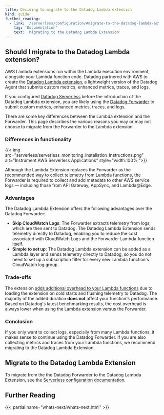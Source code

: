 ```yaml
---
title: Deciding to migrate to the Datadog Lambda extension
kind: guide
further_reading:
  - link: '/serverless/configuration/#migrate-to-the-datadog-lambda-extension'
    tag: 'Documentation'
    text: 'Migrating to the Datadog Lambda Extension'
---
```


## Should I migrate to the Datadog Lambda extension?

AWS Lambda extensions run within the Lambda execution environment, alongside your Lambda function code. Datadog partnered with AWS to create the [Datadog Lambda extension][1], a lightweight version of the Datadog Agent that submits custom metrics, enhanced metrics, traces, and logs.

If you configured [Datadog Serverless][2] before the introduction of the Datadog Lambda extension, you are likely using the [Datadog Forwarder][3] to submit custom metrics, enhanced metrics, traces, and logs.

There are some key differences between the Lambda extension and the Forwarder. This page describes the various reasons you may or may not choose to migrate from the Forwarder to the Lambda extension. 

### Differences in functionality

{{< img src="serverless/serverless_monitoring_installation_instructions.png" alt="Instrument AWS Serverless Applications"  style="width:100%;">}}

Although the Lambda Extension replaces the Forwarder as the recommended way to collect telemetry from Lambda functions, the Forwarder is required to collect and add metadata to other AWS service logs — including those from API Gateway, AppSync, and Lambda@Edge.

### Advantages

The Datadog Lambda Extension offers the following advantages over the Datadog Forwarder:

- **Skip CloudWatch Logs**: The Forwarder extracts telemetry from logs, which are then sent to Datadog. The Datadog Lambda Extension sends telemetry directly to Datadog, enabling you to reduce the cost associated with CloudWatch Logs and the Forwarder Lambda function itself.
- **Simple to set up**: The Datadog Lambda extension can be added as a Lambda layer and sends telemetry directly to Datadog, so you do not need to set up a subscription filter for every new Lambda function's CloudWatch log group.

### Trade-offs

The extension [adds additional overhead to your Lambda functions][4] due to loading the extension on cold starts and flushing telemetry to Datadog. The majority of the added duration **does not** affect your function's performance. Based on Datadog's latest benchmarking results, the cost overhead is always lower when using the Lambda extension versus the Forwarder.

### Conclusion

If you only want to collect logs, especially from many Lambda functions, it makes sense to continue using the Datadog Forwarder. If you are also collecting metrics and traces from your Lambda functions, we recommend migrating to the Datadog Lambda Extension.

## Migrate to the Datadog Lambda Extension

To migrate from the the Datadog Forwarder to the Datadog Lambda Extension, see the [Serverless configuration documentation][5].
## Further Reading

{{< partial name="whats-next/whats-next.html" >}}

[1]: /serverless/libraries_integrations/extension/
[2]: /serverless
[3]: /logs/guide/forwarder/
[4]: /serverless/libraries_integrations/extension/#overhead
[5]: /serverless/configuration/#migrate-to-the-datadog-lambda-extension
